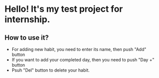 # Hello! It's my test project for internship.
## How to use it?
- For adding new habit, you need to enter its name, then push "Add" button
- If you want to add your completed day, then you need to push "Day +" button
- Psuh "Del" button to delete your habit.
